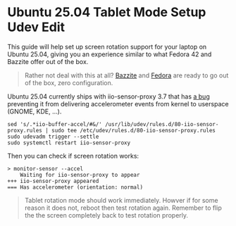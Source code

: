 # Ubuntu 25.04 Tablet Mode Setup Udev Edit

This guide will help set up screen rotation support for your laptop on Ubuntu 25.04, giving you an experience similar to what Fedora 42 and Bazzite offer out of the box.

> Rather not deal with this at all? [Bazzite](https://guides.frame.work/Guide/Bazzite+Installation+on+the+Framework+Laptop+12/409?lang=en) and [Fedora](https://guides.frame.work/Guide/Fedora+42+Installation+on+the+Framework+Laptop+12/410?lang=en) are ready to go out of the box, zero configuration.

Ubuntu 25.04 currently ships with iio-sensor-proxy 3.7 that has [a bug](https://gitlab.freedesktop.org/hadess/iio-sensor-proxy/-/issues/411) preventing it from delivering accelerometer events from kernel to userspace (GNOME, KDE, ...).

```
sed 's/.*iio-buffer-accel/#&/' /usr/lib/udev/rules.d/80-iio-sensor-proxy.rules | sudo tee /etc/udev/rules.d/80-iio-sensor-proxy.rules
sudo udevadm trigger --settle
sudo systemctl restart iio-sensor-proxy
```

Then you can check if screen rotation works:

```
> monitor-sensor --accel
    Waiting for iio-sensor-proxy to appear
+++ iio-sensor-proxy appeared
=== Has accelerometer (orientation: normal)
```

> Tablet rotation mode should work immediately. Howver if for some reason it does not, reboot then test rotation again. Remember to flip the the screen completely back to test rotation properly.
